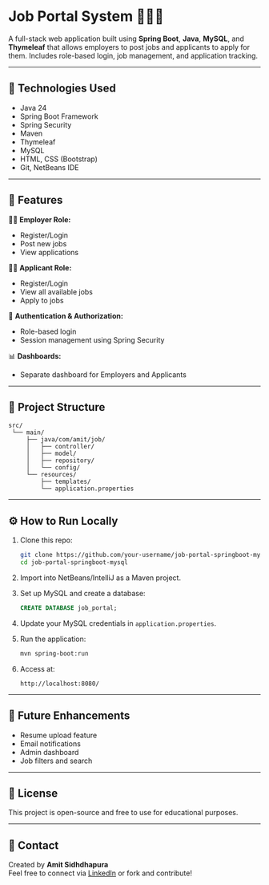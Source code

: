 # Job Portal System 🧑‍💼💼

A full-stack web application built using **Spring Boot**, **Java**, **MySQL**, and **Thymeleaf** that allows employers to post jobs and applicants to apply for them. Includes role-based login, job management, and application tracking.

---

## 🔧 Technologies Used

- Java 24
- Spring Boot Framework
- Spring Security
- Maven
- Thymeleaf
- MySQL
- HTML, CSS (Bootstrap)
- Git, NetBeans IDE

---

## 📌 Features

👨‍💼 **Employer Role:**
- Register/Login
- Post new jobs
- View applications

👨‍🎓 **Applicant Role:**
- Register/Login
- View all available jobs
- Apply to jobs

🔐 **Authentication & Authorization:**
- Role-based login
- Session management using Spring Security

📊 **Dashboards:**
- Separate dashboard for Employers and Applicants

---

## 📂 Project Structure

```
src/
 └── main/
     ├── java/com/amit/job/
     │   ├── controller/
     │   ├── model/
     │   ├── repository/
     │   └── config/
     └── resources/
         ├── templates/
         └── application.properties
```

---

## ⚙️ How to Run Locally

1. Clone this repo:
   ```bash
   git clone https://github.com/your-username/job-portal-springboot-mysql.git
   cd job-portal-springboot-mysql
   ```

2. Import into NetBeans/IntelliJ as a Maven project.

3. Set up MySQL and create a database:
   ```sql
   CREATE DATABASE job_portal;
   ```

4. Update your MySQL credentials in `application.properties`.

5. Run the application:
   ```bash
   mvn spring-boot:run
   ```

6. Access at:  
   ```
   http://localhost:8080/
   ```

---

## 📌 Future Enhancements

- Resume upload feature  
- Email notifications  
- Admin dashboard  
- Job filters and search

---

## 📄 License

This project is open-source and free to use for educational purposes.

---

## 🤝 Contact

Created by **Amit Sidhdhapura**  
Feel free to connect via [LinkedIn](https://www.linkedin.com/in/amit-sidhdhapura-1231b731b) or fork and contribute!

